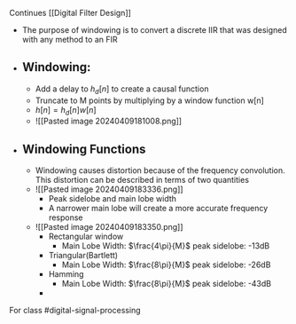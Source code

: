 Continues [[Digital Filter Design]]

- The purpose of windowing is to convert a discrete IIR that was designed with any method to an FIR
- ## Windowing:
	- Add a delay to $h_{d}[n]$ to create a causal function
	- Truncate to M points by multiplying by a window function w[n]
	- $h[n]=h_{d}[n]w[n]$
	- ![[Pasted image 20240409181008.png]]
- ## Windowing Functions
	- Windowing causes distortion because of the frequency convolution. This distortion can be described in terms of two quantities
	- ![[Pasted image 20240409183336.png]]
		- Peak sidelobe and main lobe width
		- A narrower main lobe will create a more accurate frequency response
	- ![[Pasted image 20240409183350.png]]
		- Rectangular window
			- Main Lobe Width: $\frac{4\pi}{M}$ peak sidelobe: -13dB
		- Triangular(Bartlett)
			- Main Lobe Width: $\frac{8\pi}{M}$ peak sidelobe: -26dB
		- Hamming
			- Main Lobe Width: $\frac{8\pi}{M}$ peak sidelobe: -43dB
		- 
For class #digital-signal-processing